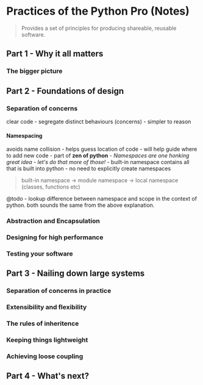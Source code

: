 # Practices of the Python Pro (Notes)

> Provides a set of principles for producing shareable, reusable software.

## Part 1 - Why it all matters
### The bigger picture

## Part 2 - Foundations of design
### Separation of concerns
clear code - segregate distinct behaviours (concerns) - simpler to reason 

#### Namespacing
avoids name collision - helps guess location of code - will help guide where to add new code - part of **zen of python** - *Namespaces are one honking great idea - let's do that more of those!* - built-in namespace contains all that is built into python - no need to explicitly create namespaces 

> built-in namespace -> module namespace -> local namespace (classes, functions etc)

@todo - lookup difference between namespace and scope in the context of python. both sounds the same from the above explanation. 

### Abstraction and Encapsulation
### Designing for high performance
### Testing your software

## Part 3 - Nailing down large systems
### Separation of concerns in practice
### Extensibility and flexibility
### The rules of inheritence
### Keeping things lightweight
### Achieving loose coupling

## Part 4 - What's next?